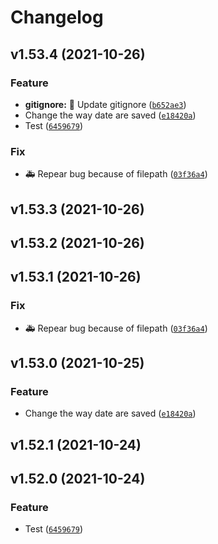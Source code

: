 # Changelog

<!--next-version-placeholder-->

## v1.53.4 (2021-10-26)
### Feature
* **gitignore:** :see_no_evil: Update gitignore ([`b652ae3`](https://github.com/Mara-Li/YAFPA-python/commit/b652ae3796ce3ea2fcdee6ce28341ca95a93d5b0))
* Change the way date are saved ([`e18420a`](https://github.com/Mara-Li/YAFPA-python/commit/e18420aac415f54ec5987d2a83824609caabe92b))
* Test ([`6459679`](https://github.com/Mara-Li/YAFPA-python/commit/645967918e1160a33041f6764f2469aa176b1b3e))

### Fix
* :ambulance: Repear bug because of filepath ([`03f36a4`](https://github.com/Mara-Li/YAFPA-python/commit/03f36a47ef11914a280d0f1b3feda44ca4927be0))

## v1.53.3 (2021-10-26)


## v1.53.2 (2021-10-26)


## v1.53.1 (2021-10-26)
### Fix
* :ambulance: Repear bug because of filepath ([`03f36a4`](https://github.com/Mara-Li/YAFPA-python/commit/03f36a47ef11914a280d0f1b3feda44ca4927be0))

## v1.53.0 (2021-10-25)
### Feature
* Change the way date are saved ([`e18420a`](https://github.com/Mara-Li/YAFPA-python/commit/e18420aac415f54ec5987d2a83824609caabe92b))

## v1.52.1 (2021-10-24)


## v1.52.0 (2021-10-24)
### Feature
* Test ([`6459679`](https://github.com/Mara-Li/YAFPA-python/commit/645967918e1160a33041f6764f2469aa176b1b3e))



